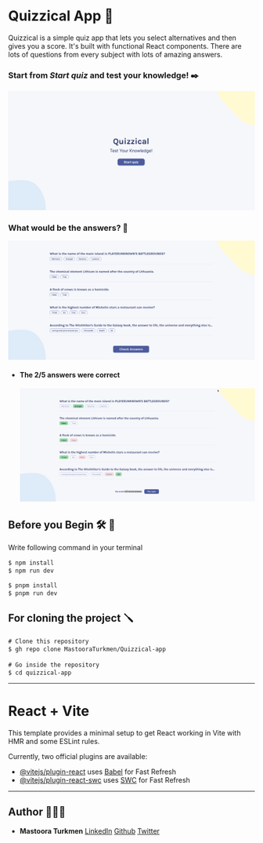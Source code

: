 # Quizzical App 📌 

Quizzical is a simple quiz app that lets you select alternatives and then gives you a score. 
It's built with functional React components. There are lots of questions from every subject with lots of amazing answers. 


### Start from **_Start quiz_** and test your knowledge! ✒️

![Alt text](./src/assets/image.png)


### What would be the answers? 📝

![Alt text](./src/assets/image-1.png)

+ #### The 2/5 answers were correct
  ![Alt text](./src/assets/image-2.png)


## Before you Begin 🛠 🔨
Write following command in your terminal

```
$ npm install
$ npm run dev
```

```
$ pnpm install
$ pnpm run dev
```


## For cloning the project 🪛

```
# Clone this repository
$ gh repo clone MastooraTurkmen/Quizzical-app

# Go inside the repository
$ cd quizzical-app
```



------

# React + Vite

This template provides a minimal setup to get React working in Vite with HMR and some ESLint rules.

Currently, two official plugins are available:

- [@vitejs/plugin-react](https://github.com/vitejs/vite-plugin-react/blob/main/packages/plugin-react/README.md) uses [Babel](https://babeljs.io/) for Fast Refresh
- [@vitejs/plugin-react-swc](https://github.com/vitejs/vite-plugin-react-swc) uses [SWC](https://swc.rs/) for Fast Refresh

------



## Author 👩🏻‍💻 
+ **Mastoora Turkmen**  [LinkedIn](https://www.linkedin.com/in/mastoora-turkmen/) [Github](https://github.com/MastooraTurkmen/) 
[Twitter](https://twitter.com/MastooraJ22)